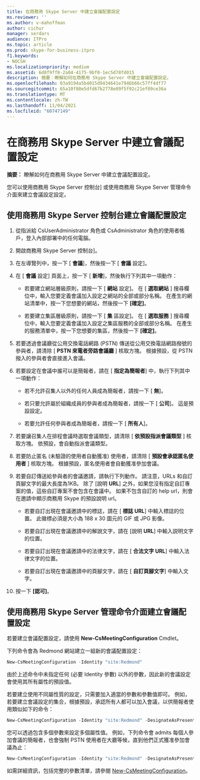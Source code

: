 ```yaml
---
title: 在商務用 Skype Server 中建立會議配置設定
ms.reviewer: ''
ms.author: v-mahoffman
author: cichur
manager: serdars
audience: ITPro
ms.topic: article
ms.prod: skype-for-business-itpro
f1.keywords:
- NOCSH
ms.localizationpriority: medium
ms.assetid: 6d8f9ff8-2a04-4175-9bf0-1ec5d78fd015
description: 摘要：瞭解如何在商務用 Skype Server 中建立會議配置設定。
ms.openlocfilehash: 03a9194a5b4015d9434641e7946b66c57ff4df77
ms.sourcegitcommit: 65a10f80e5dfd67b2778e09f5f92c21ef09ce36a
ms.translationtype: MT
ms.contentlocale: zh-TW
ms.lasthandoff: 11/04/2021
ms.locfileid: "60747149"
---
```

# <a name="create-meeting-configuration-settings-in-skype-for-business-server"></a>在商務用 Skype Server 中建立會議配置設定
 
**摘要：** 瞭解如何在商務用 Skype Server 中建立會議配置設定。
  
您可以使用商務用 Skype Server 控制台] 或使用商務用 Skype Server 管理命令介面來建立會議設定設定。
  
## <a name="create-meeting-configuration-settings-by-using-skype-for-business-server-control-panel"></a>使用商務用 Skype Server 控制台建立會議配置設定

1. 從指派給 CsUserAdministrator 角色或 CsAdministrator 角色的使用者帳戶，登入內部部署中的任何電腦。
    
2.  開啟商務用 Skype Server 控制台]。
    
3. 在左導覽列中，按一下 [ **會議**]，然後按一下 [ **會議** 設定]。
    
4. 在 [ **會議** 設定] 頁面上，按一下 [ **新增**]，然後執行下列其中一項動作：
    
    - 若要建立網站層級原則，請按一下 [ **網站** 設定]。 在 [ **選取網站** ] 搜尋欄位中，輸入您要定義會議加入設定之網站的全部或部分名稱。 在產生的網站清單中，按一下您想要的網站，然後按一下 **[確定]**。
    
    - 若要建立集區層級原則，請按一下 [ **集** 區設定]。 在 [ **選取服務** ] 搜尋欄位中，輸入您要定義會議加入設定之集區服務的全部或部分名稱。 在產生的服務清單中，按一下您想要的集區，然後按一下 **[確定]**。
    
5. 若要透過會議廳從公用交換電話網路 (PSTN) 傳送從公用交換電話網路撥號的參與者，請清除 [ **PSTN 來電者旁路會議廳** ] 核取方塊。 根據預設，從 PSTN 撥入的參與者會直接進入會議。
    
6. 若要設定在會議中誰可以是簡報者，請在 [ **指定為簡報者**] 中，執行下列其中一項動作：
    
   - 若不允許召集人以外的任何人員成為簡報者，請按一下 [ **無**]。
    
   - 若只要允許屬於組織成員的參與者成為簡報者，請按一下 [ **公司**]。 這是預設設定。
    
   - 若要允許任何參與者成為簡報者，請按一下 [ **所有人**]。
    
7. 若要讓召集人在排程會議時選取會議類型，請清除 [ **依預設指派會議類型** ] 核取方塊。 依預設，會自動指派會議類型。
    
8. 若要防止匿名 (未驗證的使用者自動獲准) 使用者，請清除 [ **預設會承認匿名使用者** ] 核取方塊。 根據預設，匿名使用者會自動獲准參加會議。
    
9. 若要自訂傳送給參與者的會議邀請，請執行下列動作。 請注意，URLs 和自訂頁腳文字的最大長度為1KB。 除了 [說明 **URL**] 之外，如果您沒有指定自訂專案的值，這些自訂專案不會包含在會議中。 如果不包含自訂的 help url，則會在邀請中顯示商務用 Skype 的預設說明 url。 
    
   - 若要自訂出現在會議邀請中的標誌，請在 [ **標誌 URL**] 中輸入標誌的位置。 此徽標必須是大小為 188 x 30 圖元的 GIF 或 JPG 影像。 
    
   - 若要自訂出現在會議邀請中的解說文字，請在 [說明 **URL**] 中輸入説明文字的位置。
    
   - 若要自訂出現在會議邀請中的法律文字，請在 [ **合法文字 URL**] 中輸入法律文字的位置。
    
   - 若要自訂出現在會議邀請中的頁腳文字，請在 [ **自訂頁腳文字**] 中輸入文字。
    
10. 按一下 **[認可]**。
    
## <a name="create-meeting-configuration-settings-by-using-skype-for-business-server-management-shell"></a>使用商務用 Skype Server 管理命令介面建立會議配置設定

若要建立會議配置設定，請使用 **New-CsMeetingConfiguration** Cmdlet。
  
下列命令會為 Redmond 網站建立一組新的會議配置設定：
  
```PowerShell
New-CsMeetingConfiguration -Identity "site:Redmond"
```

由於上述命令中未指定任何 (必要 Identity 參數) 以外的參數，因此新的會議設定會使用其所有屬性的預設值。
  
若要建立使用不同屬性質的設定，只需要加入適當的參數和參數值即可。 例如，若要建立會議設定的集合，根據預設，承認所有人都可以加入會議，以供簡報者使用類似如下的命令：
  
```PowerShell
New-CsMeetingConfiguration -Identity "site:Redmond" -DesignateAsPresenter "Everyone"
```

您可以透過包含多個參數來設定多個屬性值。 例如，下列命令會 admits 每個人參加會議的簡報者，也會強制 PSTN 使用者在大廳等候，直到他們正式獲准參加會議為止：
  
```PowerShell
New-CsMeetingConfiguration -Identity "site:Redmond" -DesignateAsPresenter "Everyone" -PSTNUCallersBypassLobby $True
```

如需詳細資訊，包括完整的參數清單，請參閱 [New-CsMeetingConfiguration](/powershell/module/skype/new-csmeetingconfiguration?view=skype-ps)。

